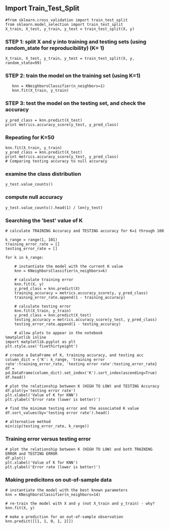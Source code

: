 ## Import Train_Test_Split
```
#from sklearn.cross_validation import train_test_split
from sklearn.model_selection import train_test_split
X_train, X_test, y_train, y_test = train_test_split(X, y)
```

### STEP 1: split X and y into training and testing sets (using random_state for reproducibility) (K= 1)
`X_train, X_test, y_train, y_test = train_test_split(X, y, random_state=99)`

### STEP 2: train the model on the training set (using K=1)
```
   knn = KNeighborsClassifier(n_neighbors=1)
   knn.fit(X_train, y_train)
   ```

### STEP 3: test the model on the testing set, and check the accuracy
   ```
   y_pred_class = knn.predict(X_test)
   print metrics.accuracy_score(y_test, y_pred_class)
   ```

### Repeating for K=50
```knn = KNeighborsClassifier(n_neighbors=50)
knn.fit(X_train, y_train)
y_pred_class = knn.predict(X_test)
print metrics.accuracy_score(y_test, y_pred_class)
# Comparing testing accuracy to null accuracy
```
### examine the class distribution
`y_test.value_counts()`

### compute null accuracy
```y_test.value_counts().head(1) / len(y_test)```

### Searching the 'best' value of K
```
# calculate TRAINING Accuracy and TESTING accuracy for K=1 through 100

k_range = range(1, 101)
training_error_rate = []
testing_error_rate = []

for k in k_range:

    # instantiate the model with the current K value
    knn = KNeighborsClassifier(n_neighbors=k)

    # calculate training error
    knn.fit(X, y)
    y_pred_class = knn.predict(X)
    training_accuracy = metrics.accuracy_score(y, y_pred_class)
    training_error_rate.append(1 - training_accuracy)
    
    # calculate testing error
    knn.fit(X_train, y_train)
    y_pred_class = knn.predict(X_test)
    testing_accuracy = metrics.accuracy_score(y_test, y_pred_class)
    testing_error_rate.append(1 - testing_accuracy)
    
    # allow plots to appear in the notebook
%matplotlib inline
import matplotlib.pyplot as plt
plt.style.use('fivethirtyeight')

# create a DataFrame of K, training accuracy, and testing acc
column_dict = {'K': k_range, 'training error rate':training_error_rate, 'testing error rate':testing_error_rate}
df = pd.DataFrame(column_dict).set_index('K').sort_index(ascending=True)
df.head()

# plot the relationship between K (HIGH TO LOW) and TESTING Accuracy
df.plot(y='testing error rate')
plt.xlabel('Value of K for KNN')
plt.ylabel('Error rate (lower is better)')

# find the minimum testing error and the associated K value
df.sort_values(by='testing error rate').head()

# alternative method
min(zip(testing_error_rate, k_range)) 
```
### Training error versus testing error
```
# plot the relationship between K (HIGH TO LOW) and both TRAINING ERROR and TESTING ERROR
df.plot()
plt.xlabel('Value of K for KNN')
plt.ylabel('Error rate (lower is better)')
```
### Making predicitons on out-of-sample data
```
# instantiate the model with the best known parameters
knn = KNeighborsClassifier(n_neighbors=14)

# re-train the model with X and y (not X_train and y_train) - why?
knn.fit(X, y)

# make a prediction for an out-of-sample observation
knn.predict([[1, 1, 0, 1, 2]])
```
